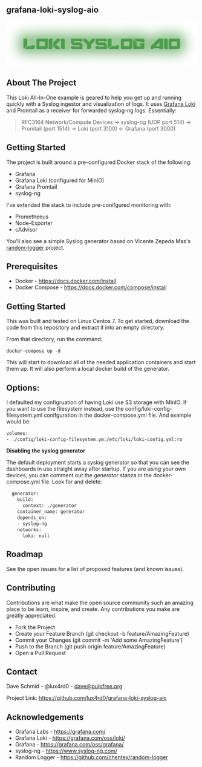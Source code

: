 ## grafana-loki-syslog-aio

<img src="./loki_syslog_aio.png">

## About The Project

This Loki All-In-One example is geared to help you get up and running quickly with a Syslog ingestor and visualization of logs. It uses [Grafana Loki](https://grafana.com/oss/loki/) and Promtail as a receiver for forwarded syslog-ng logs. Essentially:

> RFC3164 Network/Compute Devices -> syslog-ng (UDP port 514) ->
> Promtail (port 1514) -> Loki (port 3100) <- Grafana (port 3000)

## Getting Started

The project is built around a pre-configured Docker stack of the following:

 - Grafana
 - Grafana Loki (configured for MinIO)
 - Grafana Promtail
 - syslog-ng

I've extended the stack to include pre-conifgured monitoring with:

- Prometheeus
- Node-Exporter
- cAdvisor

You'll also see a simple Syslog generator based on Vicente Zepeda Mas's [random-logger](https://github.com/chentex/random-logger) project.

## Prerequisites

- Docker - https://docs.docker.com/install
- Docker Compose - https://docs.docker.com/compose/install

## Getting Started

This was built and tested on Linux Centos 7. To get started, download the code from this repository and extract it into an empty directory.

From that directory, run the command:

    docker-compose up -d

This will start to download all of the needed application containers and start them up. It will also perform a local docker build of the generator.

## Options:

I defaulted my configruation of having Loki use S3 storage with MinIO. If you want to use the filesystem instead, use the config/loki-config-filesystem.yml conifguration in the docker-compose.yml file. And example would be:

    volumes:
    - ./config/loki-config-filesystem.ym:/etc/loki/loki-config.yml:ro

**Disabling the syslog generator**

The default deployment starts a syslog generator so that you can see the dashboards in use straight away after startup. If you are using your own devices, you can comment out the *generator* stanza in the docker-compose.yml file. Look for and delete:

      generator:
        build:
          context: ./generator
        container_name: generator
        depends_on:
        - syslog-ng
        networks:
          loki: null

## Roadmap

See the open issues for a list of proposed features (and known issues).

## Contributing

Contributions are what make the open source community such an amazing place to be learn, inspire, and create. Any contributions you make are greatly appreciated.

- Fork the Project
- Create your Feature Branch (git checkout -b feature/AmazingFeature)
- Commit your Changes (git commit -m 'Add some AmazingFeature')
- Push to the Branch (git push origin feature/AmazingFeature)
- Open a Pull Request

## Contact

Dave Schmid - @lux4rd0 - dave@pulpfree.org

Project Link: https://github.com/lux4rd0/grafana-loki-syslog-aio

## Acknowledgements

- Grafana Labs - https://grafana.com/
- Grafana Loki - https://grafana.com/oss/loki/
- Grafana - https://grafana.com/oss/grafana/
- syslog-ng - https://www.syslog-ng.com/
- Random Logger - https://github.com/chentex/random-logger
